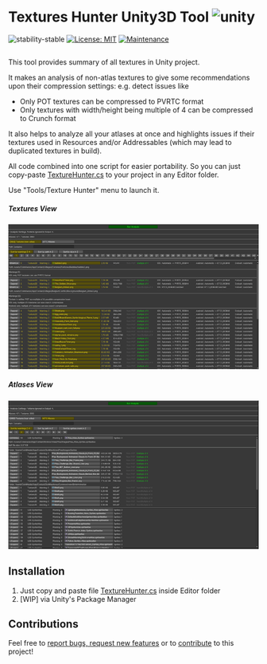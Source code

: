 # Textures Hunter Unity3D Tool ![unity](https://img.shields.io/badge/Unity-100000?style=for-the-badge&logo=unity&logoColor=white)

![stability-stable](https://img.shields.io/badge/stability-stable-green.svg)
[![License: MIT](https://img.shields.io/badge/License-MIT-yellow.svg)](https://opensource.org/licenses/MIT)
[![Maintenance](https://img.shields.io/badge/Maintained%3F-yes-green.svg)](https://GitHub.com/Naereen/StrapDown.js/graphs/commit-activity)

##
This tool provides summary of all textures in Unity project.

It makes an analysis of non-atlas textures to give some recommendations upon their compression settings:
e.g. detect issues like
- Only POT textures can be compressed to PVRTC format
- Only textures with width/height being multiple of 4 can be compressed to Crunch format

It also helps to analyze all your atlases at once and highlights issues if their textures used in Resources
 and/or Addressables (which may lead to duplicated textures in build).

All code combined into one script for easier portability.
So you can just copy-paste [TextureHunter.cs](./Packages/TextureHunter/Editor/TextureHunter.cs) to your project in any Editor folder.

Use "Tools/Texture Hunter" menu to launch it.

##### Textures View

![plot](./Screenshots/textures_screen.png) 

##### Atlases View

![plot](./Screenshots/atlases_screen.png) 

## Installation

 1. Just copy and paste file [TextureHunter.cs](./Packages/TextureHunter/Editor/TextureHunter.cs) inside Editor folder
 2. [WIP] via Unity's Package Manager 

## Contributions

Feel free to [report bugs, request new features](https://github.com/AlexeyPerov/Unity-Texture-Hunter/issues) 
or to [contribute](https://github.com/AlexeyPerov/Unity-Texture-Hunter/pulls) to this project! 